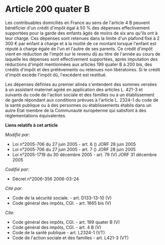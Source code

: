 # Article 200 quater B

Les contribuables domiciliés en France au sens de l'article 4 B peuvent bénéficier d'un crédit d'impôt égal à 50 % des
dépenses effectivement supportées pour la garde des enfants âgés de moins de six ans qu'ils ont à leur charge. Ces dépenses
sont retenues dans la limite d'un plafond fixé à 2 300 € par enfant à charge et à la moitié de ce montant lorsque l'enfant
est réputé à charge égale de l'un et l'autre de ses parents. Ce crédit d'impôt vient en réduction de l'impôt sur le revenu dû
au titre de l'année au cours de laquelle les dépenses sont effectivement supportées, après imputation des réductions d'impôt
mentionnées aux articles 199 quater B à 200 bis, des crédits d'impôt et des prélèvements ou retenues non libératoires. Si le
crédit d'impôt excède l'impôt dû, l'excédent est restitué. 

Les dépenses définies au premier alinéa s'entendent des sommes versées à un assistant maternel agréé en application des
articles L. 421-3 et suivants du code de l'action sociale et des familles ou à un établissement de garde répondant aux
conditions prévues à l'article L. 2324-1 du code de la santé publique ou à des personnes ou établissements établis dans un
autre Etat membre de la Communauté européenne qui satisfont à des réglementations équivalentes.

**Liens relatifs à cet article**

_Modifié par_:

  - Loi n°2005-706 du 27 juin 2005 - art. 6 () JORF 28 juin 2005
  - Loi n°2005-706 du 27 juin 2005 - art. 7 () JORF 28 juin 2005
  - Loi n°2005-1719 du 30 décembre 2005 - art. 79 (V) JORF 31 décembre 2005

_Codifié par_:

  - Décret n°2006-356 2006-03-24

_Cité par_:

  - Code de la sécurité sociale. - art. D133-13-10 (V)
  - Code général des impôts, CGI. - art. 1665 bis (V)

_Cite_:

  - Code général des impôts, CGI. - art. 199 quater B (V)
  - Code général des impôts, CGI. - art. 4 B (V)
  - Code de la santé publique - art. L2324-1 (VT)
  - Code de l'action sociale et des familles - art. L421-3 (VT)
